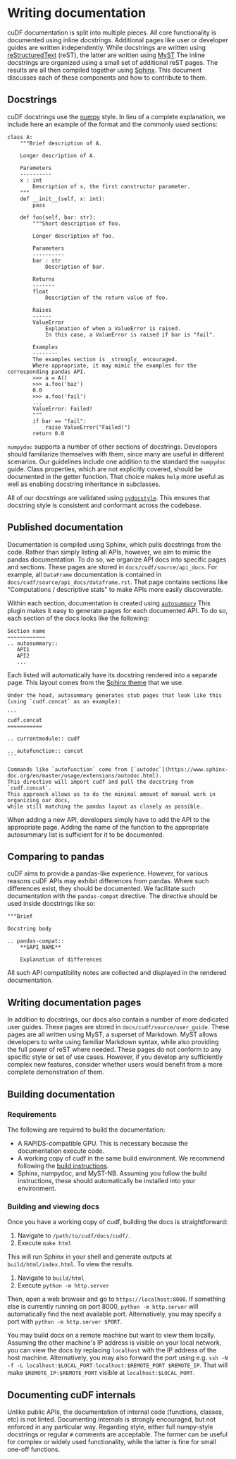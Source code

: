 # Writing documentation

cuDF documentation is split into multiple pieces.
All core functionality is documented using inline docstrings.
Additional pages like user or developer guides are written independently.
While docstrings are written using [reStructuredText](https://www.sphinx-doc.org/en/master/usage/restructuredtext/basics.html) (reST),
the latter are written using [MyST](https://myst-parser.readthedocs.io/en/latest/) 
The inline docstrings are organized using a small set of additional reST pages.
The results are all then compiled together using [Sphinx](https://www.sphinx-doc.org/en/master/).
This document discusses each of these components and how to contribute to them.

## Docstrings

cuDF docstrings use the [numpy](https://numpydoc.readthedocs.io/en/latest/format.html) style.
In lieu of a complete explanation,
we include here an example of the format and the commonly used sections:

```
class A:
    """Brief description of A.

    Longer description of A.

    Parameters
    ----------
    x : int
        Description of x, the first constructor parameter.
    """
    def __init__(self, x: int):
        pass

    def foo(self, bar: str):
        """Short description of foo.

        Longer description of foo.

        Parameters
        ----------
        bar : str
            Description of bar.
        
        Returns
        -------
        float
            Description of the return value of foo.

        Raises
        ------
        ValueError
            Explanation of when a ValueError is raised.
            In this case, a ValueError is raised if bar is "fail".

        Examples
        --------
        The examples section is _strongly_ encouraged.
        Where appropriate, it may mimic the examples for the corresponding pandas API.
        >>> a = A()
        >>> a.foo('baz')
        0.0
        >>> a.foo('fail')
        ...
        ValueError: Failed!
        """
        if bar == "fail":
            raise ValueError("Failed!")
        return 0.0
```

`numpydoc` supports a number of other sections of docstrings.
Developers should familiarize themselves with them, since many are useful in different scenarios.
Our guidelines include one addition to the standard the `numpydoc` guide.
Class properties, which are not explicitly covered, should be documented in the getter function.
That choice makes `help` more useful as well as enabling docstring inheritance in subclasses.

All of our docstrings are validated using [`pydocstyle`](http://www.pydocstyle.org/en/stable/).
This ensures that docstring style is consistent and conformant across the codebase.

## Published documentation

Documentation is compiled using Sphinx, which pulls docstrings from the code.
Rather than simply listing all APIs, however, we aim to mimic the pandas documentation.
To do so, we organize API docs into specific pages and sections.
These pages are stored in `docs/cudf/source/api_docs`.
For example, all `DataFrame` documentation is contained in `docs/cudf/source/api_docs/dataframe.rst`.
That page contains sections like "Computations / descriptive stats" to make APIs more easily discoverable.

Within each section, documentation is created using [`autosummary`](https://www.sphinx-doc.org/en/master/usage/extensions/autosummary.html)
This plugin makes it easy to generate pages for each documented API.
To do so, each section of the docs looks like the following:

```
Section name
~~~~~~~~~~~~
.. autosummary::
   API1
   API2
   ...
```

Each listed will automatically have its docstring rendered into a separate page.
This layout comes from the [Sphinx theme](https://pydata-sphinx-theme.readthedocs.io/en/stable/index.html) that we use.

````{note}
Under the hood, autosummary generates stub pages that look like this (using `cudf.concat` as an example):

```
cudf.concat
===========

.. currentmodule:: cudf

.. autofunction:: concat
```

Commands like `autofunction` come from [`autodoc`](https://www.sphinx-doc.org/en/master/usage/extensions/autodoc.html).
This directive will import cudf and pull the docstring from `cudf.concat`.
This approach allows us to do the minimal amount of manual work in organizing our docs,
while still matching the pandas layout as closely as possible.
````

When adding a new API, developers simply have to add the API to the appropriate page.
Adding the name of the function to the appropriate autosummary list is sufficient for it to be documented.

## Comparing to pandas

cuDF aims to provide a pandas-like experience.
However, for various reasons cuDF APIs may exhibit differences from pandas.
Where such differences exist, they should be documented.
We facilitate such documentation with the `pandas-compat` directive.
The directive should be used inside docstrings like so:

```
"""Brief

Docstring body

.. pandas-compat::
    **$API_NAME**

    Explanation of differences
```

All such API compatibility notes are collected and displayed in the rendered documentation.

## Writing documentation pages

In addition to docstrings, our docs also contain a number of more dedicated user guides.
These pages are stored in `docs/cudf/source/user_guide`.
These pages are all written using MyST, a superset of Markdown.
MyST allows developers to write using familiar Markdown syntax,
while also providing the full power of reST where needed.
These pages do not conform to any specific style or set of use cases.
However, if you develop any sufficiently complex new features,
consider whether users would benefit from a more complete demonstration of them.

## Building documentation

### Requirements

The following are required to build the documentation:
- A RAPIDS-compatible GPU. This is necessary because the documentation execute code.
- A working copy of cudf in the same build environment.
  We recommend following the [build instructions](https://github.com/rapidsai/cudf/blob/main/CONTRIBUTING.md#setting-up-your-build-environment). 
- Sphinx, numpydoc, and MyST-NB.
  Assuming you follow the build instructions, these should automatically be installed into your environment.

### Building and viewing docs

Once you have a working copy of cudf, building the docs is straightforward:
1. Navigate to `/path/to/cudf/docs/cudf/`.
2. Execute `make html`

This will run Sphinx in your shell and generate outputs at `build/html/index.html`.
To view the results.
1. Navigate to `build/html`
2. Execute `python -m http.server`

Then, open a web browser and go to `https://localhost:8000`.
If something else is currently running on port 8000,
`python -m http.server` will automatically find the next available port.
Alternatively, you may specify a port with `python -m http.server $PORT`.

You may build docs on a remote machine but want to view them locally.
Assuming the other machine's IP address is visible on your local network,
you can view the docs by replacing `localhost` with the IP address of the host machine.
Alternatively, you may also forward the port using e.g. 
`ssh -N -f -L localhost:$LOCAL_PORT:localhost:$REMOTE_PORT $REMOTE_IP`.
That will make `$REMOTE_IP:$REMOTE_PORT` visible at `localhost:$LOCAL_PORT`.

## Documenting cuDF internals

Unlike public APIs, the documentation of internal code (functions, classes, etc) is not linted.
Documenting internals is strongly encouraged, but not enforced in any particular way.
Regarding style, either full numpy-style docstrings or regular `#` comments are acceptable.
The former can be useful for complex or widely used functionality,
while the latter is fine for small one-off functions.
